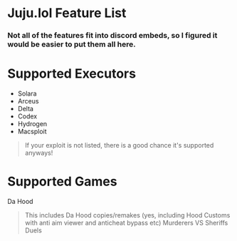 # Juju.lol Feature List
### Not all of the features fit into discord embeds, so I figured it would be easier to put them all here.

# Supported Executors
- Solara
- Arceus
- Delta
- Codex
- Hydrogen
- Macsploit
> If your exploit is not listed, there is a good chance it's supported anyways!

# Supported Games
Da Hood
> This includes Da Hood copies/remakes (yes, including Hood Customs with anti aim viewer and anticheat bypass etc)
Murderers VS Sheriffs Duels
